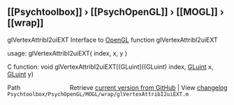 ## [[Psychtoolbox]] &#8250; [[PsychOpenGL]] &#8250; [[MOGL]] &#8250; [[wrap]]

glVertexAttribI2uiEXT  Interface to [OpenGL](OpenGL) function glVertexAttribI2uiEXT  
  
usage:  glVertexAttribI2uiEXT( index, x, y )  
  
C function:  void glVertexAttribI2uiEXT[(GLuint]((GLuint) index, [GLuint](GLuint) x, [GLuint](GLuint) y)  




<div class="code_header" style="text-align:right;">
  <span style="float:left;">Path&nbsp;&nbsp;</span> <span class="counter">Retrieve <a href=
  "https://raw.github.com/Psychtoolbox-3/Psychtoolbox-3/beta/Psychtoolbox/PsychOpenGL/MOGL/wrap/glVertexAttribI2uiEXT.m">current version from GitHub</a> | View <a href=
  "https://github.com/Psychtoolbox-3/Psychtoolbox-3/commits/beta/Psychtoolbox/PsychOpenGL/MOGL/wrap/glVertexAttribI2uiEXT.m">changelog</a></span>
</div>
<div class="code">
  <code>Psychtoolbox/PsychOpenGL/MOGL/wrap/glVertexAttribI2uiEXT.m</code>
</div>

